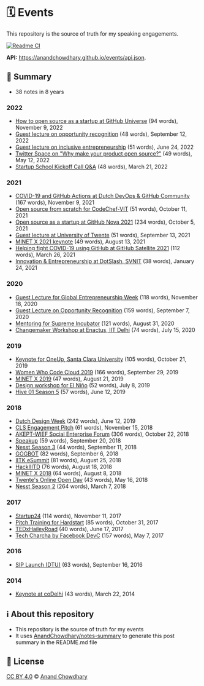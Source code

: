 # 🗓 Events

This repository is the source of truth for my speaking engagements.

[![Readme CI](https://github.com/AnandChowdhary/events/workflows/Readme%20CI/badge.svg)](https://github.com/AnandChowdhary/events/actions?query=workflow%3A%22Readme+CI%22)

**API:** https://anandchowdhary.github.io/events/api.json.

<!--notes-->

## 🌯 Summary

- 38 notes in 8 years

### 2022

- [How to open source as a startup at GitHub Universe](./events/2022/github-universe.md) (94 words), November 9, 2022
- [Guest lecture on opportunity recognition](./events/2022/ut-opportunity-recognition.md) (48 words), September 12, 2022
- [Guest lecture on inclusive entrepreneurship](./events/2022/iima-inclusive-entrepreneurship.md) (51 words), June 24, 2022
- [Twitter Space on "Why make your product open source?"](./events/2022/twitter-space-open-source.md) (49 words), May 12, 2022
- [Startup School Kickoff Call Q&A](./events/2022/startup-school.md) (48 words), March 21, 2022

### 2021

- [COVID-19 and GitHub Actions at Dutch DevOps & GitHub Community](./events/2021/ddog-8.md) (167 words), November 9, 2021
- [Open source from scratch for CodeChef-VIT](./events/2021/open-source-vit.md) (51 words), October 11, 2021
- [Open source as a startup at GitHub Nova 2021](./events/2021/github-nova.md) (234 words), October 5, 2021
- [Guest lecture at University of Twente](./events/2021/ut-opportunity-recognition.md) (51 words), September 13, 2021
- [MINET X 2021 keynote](./events/2021/minet-x.md) (49 words), August 13, 2021
- [Helping fight COVID-19 using GitHub at GitHub Satellite 2021](./events/2021/github-satellite.md) (112 words), March 26, 2021
- [Innovation & Entrepreneurship at DotSlash, SVNIT](./events/2021/dotslash-svnit.md) (38 words), January 24, 2021

### 2020

- [Guest Lecture for Global Entrepreneurship Week](./events/2020/ut-global-entrepreneurship-week.md) (118 words), November 18, 2020
- [Guest Lecture on Opportunity Recognition](./events/2020/ut-opportunity-recognition.md) (159 words), September 7, 2020
- [Mentoring for Supreme Incubator](./events/2020/supreme-incubator.md) (121 words), August 31, 2020
- [Changemaker Workshop at Enactus, IIT Delhi](./events/2020/enactus-iitd-panel.md) (74 words), July 15, 2020

### 2019

- [Keynote for OneUp, Santa Clara University](./events/2019/oneup-scu.md) (105 words), October 21, 2019
- [Women Who Code Cloud 2019](./events/2019/wwcode-cloud.md) (166 words), September 29, 2019
- [MINET X 2019](./events/2019/minet-x-2019.md) (47 words), August 21, 2019
- [Design workshop for El Niño](./events/2019/el-nino-design.md) (52 words), July 8, 2019
- [Hive 01 Season 5](./events/2019/hive-01-season-5.md) (57 words), June 12, 2019

### 2018

- [Dutch Design Week](./events/2018/dutch-design-week.md) (242 words), June 12, 2019
- [CLS Engagement Pitch](./events/2018/cls.md) (61 words), November 15, 2018
- [AKEPT-WIEF Social Enterprise Forum](./events/2018/wief-2018.md) (306 words), October 22, 2018
- [Speakup](./events/2018/speakup.md) (59 words), September 20, 2018
- [Nesst Season 3](./events/2018/nesst-season-3.md) (44 words), September 11, 2018
- [GOGBOT](./events/2018/gogbot.md) (82 words), September 6, 2018
- [IITK eSummit](./events/2018/esummit.md) (81 words), August 25, 2018
- [HackIIITD](./events/2018/hackiiitd.md) (76 words), August 18, 2018
- [MINET X 2018](./events/2018/minet-x-2018.md) (64 words), August 8, 2018
- [Twente's Online Open Day](./events/2018/online-open-day.md) (43 words), May 16, 2018
- [Nesst Season 2](./events/2018/nesst-season-2.md) (264 words), March 7, 2018

### 2017

- [Startup24](./events/2017/startup24.md) (114 words), November 11, 2017
- [Pitch Training for Hardstart](./events/2017/hardstart-pitch-training.md) (85 words), October 31, 2017
- [TEDxHaileyRoad](./events/2017/tedx-hailey-road.md) (40 words), June 17, 2017
- [Tech Charcha by Facebook DevC](./events/2017/tech-charcha.md) (157 words), May 7, 2017

### 2016

- [SIP Launch (DTU)](./events/2016/sip-launch-dtu.md) (63 words), September 16, 2016

### 2014

- [Keynote at coDelhi](./events/2014/codelhi.md) (43 words), March 22, 2014
<!--/notes-->

## ℹ️ About this repository

- This repository is the source of truth for my events
- It uses [AnandChowdhary/notes-summary](https://github.com/AnandChowdhary/notes-summary) to generate this post summary in the README.md file

## 📄 License

[CC BY 4.0](./LICENSE) © [Anand Chowdhary](https://anandchowdhary.com)
